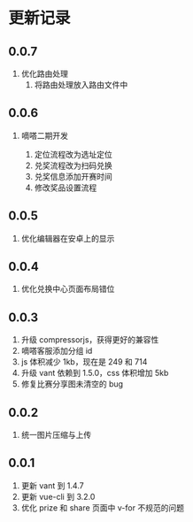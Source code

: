# 更新记录

## 0.0.7

1. 优化路由处理
    1. 将路由处理放入路由文件中

## 0.0.6

1. 嘀嗒二期开发

   1. 定位流程改为选址定位
   1. 兑奖流程改为扫码兑换
   1. 兑奖信息添加开赛时间
   1. 修改奖品设置流程

## 0.0.5

1. 优化编辑器在安卓上的显示

## 0.0.4

1. 优化兑换中心页面布局错位

## 0.0.3

1. 升级 compressorjs，获得更好的兼容性
1. 嘀嗒客服添加分组 id
1. js 体积减少 1kb，现在是 249 和 714
1. 升级 vant 依赖到 1.5.0，css 体积增加 5kb
1. 修复比赛分享图未清空的 bug

## 0.0.2

1. 统一图片压缩与上传

## 0.0.1

1. 更新 vant 到 1.4.7
1. 更新 vue-cli 到 3.2.0
1. 优化 prize 和 share 页面中 v-for 不规范的问题
